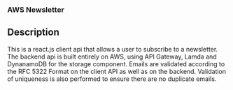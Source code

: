 ### AWS Newsletter

## Description
This is a react.js client api that allows a user to subscribe to a newsletter. The backend api is built entirely on AWS, using API Gateway, Lamda and DynanamoDB for the storage component. Emails are validated according to the RFC 5322 Format on the client API as well as on the backend. Validation of uniqueness is also performed to ensure there are no duplicate emails. 


